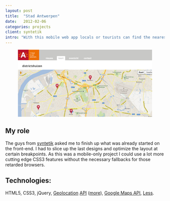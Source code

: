 ```yaml
---
layout: post
title:  "Stad Antwerpen"
date:   2012-02-06
categories: projects
client: syntetik
intro: "With this mobile web app locals or tourists can find the nearest POI in and around the city of Antwerp."
---
```


<figure>
	<a href="http://m.antwerpen.be">
		<img src="/img/antwerpen.jpg" alt="Stad Antwerpen" title="Find the nearest POI in the city of Antwerp" itemprop="image">
	</a>
</figure>

## My role

The guys from <a href="http://syntetik.be">syntetik</a> asked me to finish up what was already started on the front-end. I had to slice up the last designs and optimize the layout at certain breakpoints. As this was a mobile-only project I could use a lot more cutting edge CSS3 features without the necessary fallbacks for those retarded browsers.

## Technologies:

HTML5, CSS3, jQuery, [Geolocation](http://dev.w3.org/geo/api/spec-source.html) [API](http://diveintohtml5.info/geolocation.html) ([more](http://html5doctor.com/finding-your-position-with-geolocation/)), [Google Maps API](https://developers.google.com/maps/), [Less](http://lesscss.org).
